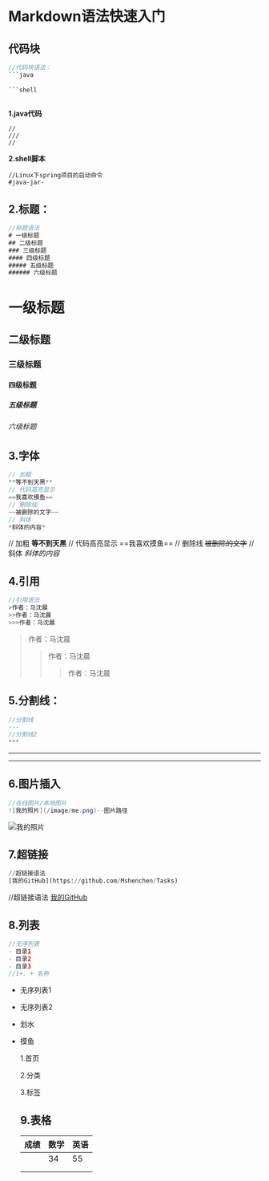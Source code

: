 # Markdown语法快速入门

## 代码块

```java
//代码块语法：
```java
    
```shell
    
```

**1.java代码**

```ja
//
///
//
```

**2.shell脚本**

```shel
//Linux下spring项目的启动命令
#java-jar-

```

## 2.标题：

```java
//标题语法
# 一级标题
## 二级标题
### 三级标题
#### 四级标题
##### 五级标题
###### 六级标题
```

# 一级标题
## 二级标题
### 三级标题
#### 四级标题
##### 五级标题
###### 六级标题

## 3.字体

```java
// 加粗
**等不到天黑**
// 代码高亮显示
==我喜欢摸鱼==
// 删除线
~~被删除的文字~~
// 斜体
*斜体的内容*
```

// 加粗
**等不到天黑**
// 代码高亮显示
==我喜欢摸鱼==
// 删除线
~~被删除的文字~~
// 斜体
*斜体的内容*

## 4.引用



```java
//引用语法
>作者：马沈晨
>>作者：马沈晨
>>>作者：马沈晨
```

>作者：马沈晨
>>作者：马沈晨
>>
>>>作者：马沈晨

## 5.分割线：

```java
//分割线
---
//分割线2
***
```



---



***

## 6.图片插入

```java
//在线图片/本地图片
![我的照片](/image/me.png)--图片路径
```

![我的照片](https://i0.hdslb.com/bfs/feed-admin/5c605ca196c31086d3eb9719e432b5322c7078ad.png@320w_184h_1c_100q.png)

## 7.超链接

```python
//超链接语法
[我的GitHub](https://github.com/Mshenchen/Tasks)
```

//超链接语法
[我的GitHub](https://github.com/Mshenchen/Tasks)

## 8.列表

```java
//无序列表
- 目录1
- 目录2
- 目录3
//1+. + 名称
```

- 无序列表1

- 无序列表2

- 划水

- 摸鱼

  1.首页

  2.分类

  3.标签

  ## 9.表格

  | 成绩 | 数学 | 英语 |
  | ---- | ---- | ---- |
  |      | 34   | 55   |
  |      |      |      |
  |      |      |      |

  

